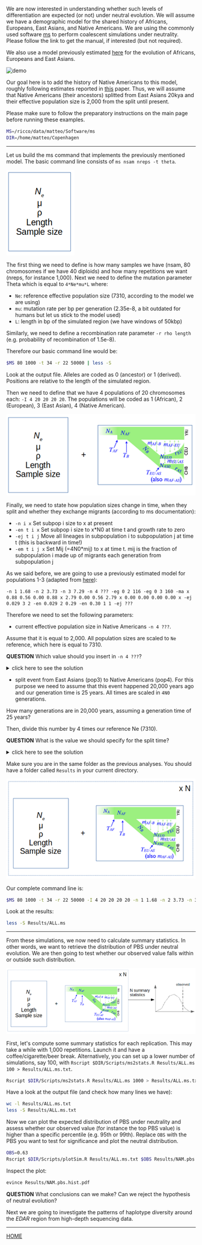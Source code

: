 
We are now interested in understanding whether such levels of differentiation are expected (or not) under neutral evolution.
We will assume we have a demographic model for the shared history of Africans, Europeans, East Asians, and Native Americans.
We are using the commonly used software [ms](http://home.uchicago.edu/rhudson1/source/mksamples.html) to perform coalescent simulations under neutrality.
Please follow the link to get the manual, if interested (but not required).

We also use a model previously estimated [here](http://journals.plos.org/plosgenetics/article?id=10.1371/journal.pgen.1000695) for the evolution of Africans, Europeans and East Asians.

![demo](gutenkunst.png)

Our goal here is to add the history of Native Americans to this model, roughly following estimates reported in [this](http://www.ncbi.nlm.nih.gov/pubmed/26198033) paper.
Thus, we will assume that Native Americans (their ancestors) splitted from East Asians 20kya and their effective population size is 2,000 from the split until present.

Please make sure to follow the preparatory instructions on the main page before running these examples.
```bash
MS=/ricco/data/matteo/Software/ms
DIR=/home/matteo/Copenhagen
```

----------------------------------------

Let us build the ms command that implements the previously mentioned model.
The basic command line consists of `ms nsam nreps -t theta`.

![ms1](ms1.png)

The first thing we need to define is how many samples we have (nsam, 80 chromosomes if we have 40 diploids) and how many repetitions we want (nreps, for instance 1,000).
Next we need to define the mutation parameter Theta which is equal to `4*Ne*mu*L` where:
* `Ne`: reference effective population size (7310, according to the model we are using)
* `mu`: mutation rate per bp per generation (2.35e-8, a bit outdated for humans but let us stick to the model used)
* `L`: length in bp of the simulated region (we have windows of 50kbp)

Similarly, we need to define a recombination rate parameter `-r rho length` (e.g. probability of recombination of 1.5e-8).

Therefore our basic command line would be:
```bash
$MS 80 1000 -t 34 -r 22 50000 | less -S
```
Look at the output file. Alleles are coded as 0 (ancestor) or 1 (derived).
Positions are relative to the length of the simulated region.

Then we need to define that we have 4 populations of 20 chromosomes each: `-I 4 20 20 20 20`.
The populations will be coded as 1 (African), 2 (European), 3 (East Asian), 4 (Native American).

![ms2](ms2.png)

Finally, we need to state how population sizes change in time, when they split and whether they exchange migrants (according to ms documentation):
* `-n i x` Set subpop i size to x at present
* `-en t i x` Set subpop i size to x*N0 at time t and growth rate to zero
* `-ej t i j` Move all lineages in subpopulation i to subpopulation j at time t (this is backward in time!)
* `-em t i j x` Set Mij (=4N0*mij) to x at time t. mij is the fraction of subpopulation i made up of migrants each generation from subpopulation j

As we said before, we are going to use a previously estimated model for populations 1-3 (adapted from [here](http://gutengroup.mcb.arizona.edu/Publications/Gutenkunst2009-Supp.pdf)):
```
-n 1 1.68 -n 2 3.73 -n 3 7.29 -n 4 ??? -eg 0 2 116 -eg 0 3 160 -ma x 0.88 0.56 0.00 0.88 x 2.79 0.00 0.56 2.79 x 0.00 0.00 0.00 0.00 x -ej 0.029 3 2 -en 0.029 2 0.29 -en 0.30 1 1 -ej ???
```

Therefore we need to set the following parameters:
* current effective population size in Native Americans `-n 4 ???`.

Assume that it is equal to 2,000. All population sizes are scaled to `Ne` reference, which here is equal to 7310.

**QUESTION**
Which value should you insert in `-n 4 ???`?

<details>

<summary> click here to see the solution </summary>

The solution is `2000/7310=0.24` so our command would be: `-n 4 0.24`.

</details>

* split event from East Asians (pop3) to Native Americans (pop4).
For this purpose we need to assume that this event happened 20,000 years ago and our generation time is 25 years.
All times are scaled in `4N0` generations.

How many generations are in 20,000 years, assuming a generation time of 25 years?

Then, divide this number by 4 times our reference Ne (7310).

**QUESTION**
What is the value we should specify for the split time?

<details>

<summary> click here to see the solution </summary>

How many generations are in 20,000 years, assuming a generation time of 25 years?

Then, divide this number by 4 times our reference Ne (7310).

Thus, our command would be: `... -n 4 0.24 ... -ej 0.027 4 3`.

</details>

Make sure you are in the same folder as the previous analyses. You should have a folder called `Results` in your current directory.

![ms3](ms3.png)

Our complete command line is:
```bash
$MS 80 1000 -t 34 -r 22 50000 -I 4 20 20 20 20 -n 1 1.68 -n 2 3.73 -n 3 7.29 -n 4 0.25 -eg 0 2 116 -eg 0 3 160 -ma x 0.88 0.56 0.00 0.88 x 2.79 0.00 0.56 2.79 x 0.00 0.00 0.00 0.00 x -ej 0.027 4 3 -ej 0.029 3 2 -en 0.029 2 0.29 -en 0.30 1 1 > Results/ALL.ms
```
Look at the results:
```bash
less -S Results/ALL.ms
```

------------------------------------------------------------------------

From these simulations, we now need to calculate summary statistics.
In other words, we want to retrieve the distribution of PBS under neutral evolution.
We are then going to test whether our observed value falls within or outside such distribution.

![ms4](ms4.png)

First, let's compute some summary statistics for each replication.
This may take a while with 1,000 repetitions. Launch it and have a coffee/cigarette/beer break.
Alternatively, you can set up a lower number of simulations, say 100, with `Rscript $DIR/Scripts/ms2stats.R Results/ALL.ms 100 > Results/ALL.ms.txt`.
```bash
Rscript $DIR/Scripts/ms2stats.R Results/ALL.ms 1000 > Results/ALL.ms.txt
```
Have a look at the output file (and check how many lines we have):
```bash 
wc -l Results/ALL.ms.txt
less -S Results/ALL.ms.txt
```

Now we can plot the expected distribution of PBS under neutrality and assess whether our observed value (for instance the top PBS value) is higher than a specific percentile (e.g. 95th or 99th).
Replace `OBS` with the PBS you want to test for significance and plot the neutral distribution.
```bash
OBS=0.63
Rscript $DIR/Scripts/plotSim.R Results/ALL.ms.txt $OBS Results/NAM.pbs.hist.pdf
```
Inspect the plot:
```bash
evince Results/NAM.pbs.hist.pdf
```

**QUESTION**
What conclusions can we make? Can we reject the hypothesis of neutral evolution?

Next we are going to investigate the patterns of haplotype diversity around the _EDAR_ region from high-depth sequencing data.

------------------------

[HOME](https://github.com/mfumagalli/Copenhagen)


